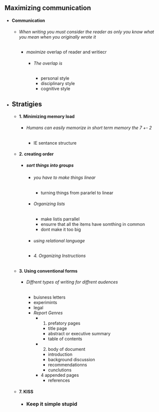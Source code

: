 
## Maximizing communication
- #### Communication
	- ###### When writing you must consider the reader as only you know what you mean when you originally wrote it
		- *maximize* overlap of reader and writiecr
			- ###### The overlap is 
				- personal style
				- disciplinary style
				- cognitive style
- ## Stratigies 
	- #### 1. Minimizing memory load
		- ###### Humans can easily memorize in short term memory the 7 +- 2
			- IE sentance structure
	- #### 2. creating order
		- ##### sort things into groups
			- ###### you have to make things linear
				- turning things from pararlel to linear
			- ###### Organizing lists
				- make listis parrallel
				- ensurre that all the items have somthing in common
				- dont make it too big
			- ###### using relational language
			- ###### 4. Organizing Instructions
	- #### 3. Using conventional forms
		- ###### Diffrent types of writing for diffrent audences
			- buisness letters
			- experimints
			- legal
			- *Report Genres*
				- 1. prefatory pages
					- title page
					- abstract or executive summary
					- table of contents
				- 2. body of document
					- introduction
					- background discussion
					- recommendationns
					- cunclutions
				- 4 appended pages
					- references
	- #### 7. KISS
		- ### Keep it simple stupid